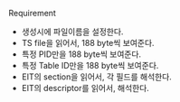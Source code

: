 Requirement
 - 생성시에 파일이름을 설정한다.
 - TS file을 읽어서, 188 byte씩 보여준다.
 - 특정 PID만을 188 byte씩 보여준다.
 - 특정 Table ID만을 188 byte씩 보여준다.
 - EIT의 section을 읽어서, 각 필드를 해석한다.
 - EIT의 descriptor를 읽어서, 해석한다.
